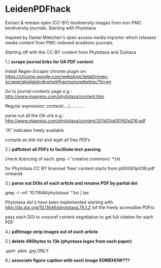 LeidenPDFhack
=============

Extract &amp; release open (CC-BY) biodiversity images from non-PMC biodiversity journals. Starting with Phytotaxa

Inspired by Daniel Mietchen's open access media importer which releases media content from PMC-indexed academic journals.

Starting off with the CC-BY content from Phytotaxa and Zootaxa

1.) **scrape journal links for OA PDF content**

Install Regex-Scraper chrome plugin on:
https://chrome.google.com/webstore/detail/regex-scraper/akjalgjglcdpomokfhgcmononebebioc?hl=en

Go to journal contents page e.g.:
http://www.mapress.com/phytotaxa/content.htm

Regular expression:
content/..../...........

parse out all the OA urls e.g.:
http://www.mapress.com/phytotaxa/content/2014/f/pt00162p216.pdf

'/f/' indicates freely available

compile as link-list and wget all free PDFs


2.) **pdftotext all PDFs to facilitate text-parsing**

check licencing of each:
grep -i 'creative commons' *.txt

for Phytotaxa CC BY licenced 'free' content starts from pt00093p039.pdf onwards

3.) **parse out DOIs of each article and rename PDF by partial doi**

grep -i -m1 '10\.11646\/phytotaxa' *.txt |  tac

Phytotaxa doi's have been implemented starting with http://dx.doi.org/10.11646/phytotaxa.76.1.2
(of the freely accessible PDFs) 

pass each DOI to crossref content negotiation to get full citation for each PDF

4.) **pdfimage strip images out of each article**


5.) **delete 480bytes to 13k (phyotaxa logos from each paper)**

.ppm .pbm .jpg ONLY

6.) **associate figure caption with each image SOMEHOW???**


